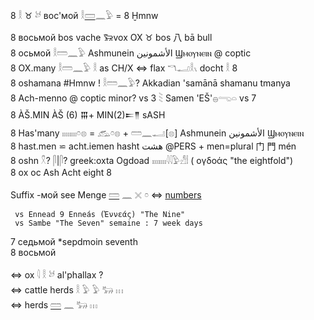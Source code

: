 8 𓎛 ♉ 𓃾 вос'мой 𓎛[𓏠](𓏠)𓈖𓅱 = 8 Ḫmnw  

8 восьмой bos vache 𐦆vox OX ♉ bos 八 bā bull  
8  oсьмой  𓎛𓏠𓈖𓅱  Ashmunein الأشمونين‎‎ Ϣⲙⲟⲩⲛⲉⲓⲛ @ coptic  
8  OX.many 𓎛𓏠𓈖𓅱   𓎛 as CH/X ⇔ flax 𓎔𓂝𓎛𓏯  docht 𓎛 8  
8 oshamana #Hmnw ! 𓎛𓏠𓈖𓅱? 	Akkadian 'samānā shamanu tmanya  
8 Ach-menno @ coptic  minor? vs  3 𓇡 Samen 'EŠ'𓐍𓂸𓏏 vs 7  
8 ÀŠ.MIN ÀŠ (6) 𒐋+ MIN(2)𒋰𒈫 sASH  
8 Has'many 𓏤𓏤𓏤𓏤𓏤𓏤𓏤𓏤𓏌𓊖 = 𓃹𓏌𓊖 + 𓏠𓈖𓂝[𓊖] Ashmunein الأشمونين‎‎ Ϣⲙⲟⲩⲛⲉⲓⲛ  
8 hast.men ⋍ acht.iemen  hasht هشت  @PERS  + men=plural 门 門 mén  
8 oshn 𓍵? 𓋴|𓋴? 	greek:oxta  Ogdoad 𓏤𓏤𓏤𓏤𓏤𓏤𓏤𓏤𓇋𓇋𓅱𓀭𓏪 ( ογδοάς "the eightfold")  
8 ox oс Ash Acht eight 8  

Suffix -мой see Menge [𓏠](𓏠) 𓈖 𓏴 𓏌 ⇔ [numbers](Numbers)  

```  
 vs Ennead 9 Enneás (Ἐννεάς) "The Nine"  
 vs Sambe "The Seven" semaine : 7 week days  
```  


7 седьмой *sepdmoin  seventh  
8 восьмой  

⇔ ox 𓇋  𓎛  𓃾   al'phallax ?  
⇔ cattle herds 𓎛  𓅱  𓅱  𓃒  𓏥  
⇔ herds [𓏠](𓏠) 𓈖 𓃒 𓏥  